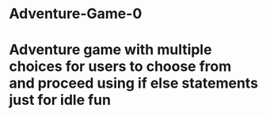 # Adventure-Game-0
# Adventure game with multiple choices for users to choose from and proceed using if else statements just for idle fun
